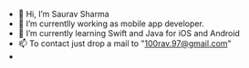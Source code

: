 
- 👋 Hi, I’m Saurav Sharma 
- 👀 I’m currentlly working as mobile app developer.
- 🌱 I’m currently learning Swift and Java for iOS and Android
- 📫 To contact just drop a mail to "100rav.97@gmail.com"
- 
<!---
saurav-997/saurav-997 is a ✨ special ✨ repository because its `README.md` (this file) appears on your GitHub profile.
You can click the Preview link to take a look at your changes.
--->
